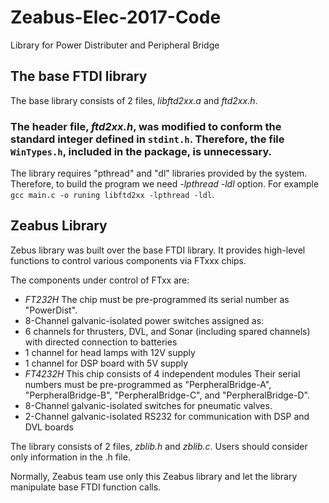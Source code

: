 # Zeabus-Elec-2017-Code
Library for Power Distributer and Peripheral Bridge

## The base FTDI library
The base library consists of 2 files, _libftd2xx.a_ and _ftd2xx.h_.

### The header file, _ftd2xx.h_, was modified to conform the standard integer defined  in `stdint.h`. Therefore, the file `WinTypes.h`, included in the package, is unnecessary.

The library requires "pthread" and "dl" libraries provided by the system.
Therefore, to build the program we need _-lpthread -ldl_ option. 
For example `gcc main.c -o runing libftd2xx -lpthread -ldl`.

## Zeabus Library
Zebus library was built over the base FTDI library. It provides high-level functions to control various components via FTxxx chips.

The components under control of FTxx are:

* _FT232H_ The chip must be pre-programmed its serial number as "PowerDist".
 * 8-Channel galvanic-isolated power switches assigned as:
  * 6 channels for thrusters, DVL, and Sonar (including spared channels) with directed connection to batteries
  * 1 channel for head lamps with 12V supply
  * 1 channel for DSP board with 5V supply
* _FT4232H_ This chip consists of 4 independent modules Their serial numbers must be pre-programmed as "PerpheralBridge-A", "PerpheralBridge-B", "PerpheralBridge-C", and "PerpheralBridge-D".
 * 8-Channel galvanic-isolated switches for pneumatic valves.
 * 2-Channel galvanic-isolated RS232 for communication with DSP and DVL boards

The library consists of 2 files, _zblib.h_ and _zblib.c_. Users should consider only information in the .h file.

Normally, Zeabus team use only this Zeabus library and let the library manipulate base FTDI function calls.
